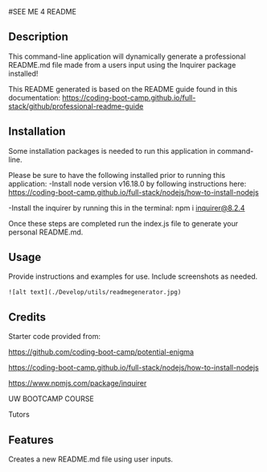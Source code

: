 #SEE ME 4 README

## Description

This command-line application will dynamically generate a professional README.md file made from a users input using the Inquirer package installed!  

This README generated is based on the README guide found in this documentation:
https://coding-boot-camp.github.io/full-stack/github/professional-readme-guide



## Installation

Some installation packages is needed to run this application in command-line.

Please be sure to have the following installed prior to running this application:
-Install node version v16.18.0 by following instructions here:
https://coding-boot-camp.github.io/full-stack/nodejs/how-to-install-nodejs

-Install the inquirer by running this in the terminal:
npm i inquirer@8.2.4

Once these steps are completed run the index.js file to generate your personal README.md.



## Usage

Provide instructions and examples for use. Include screenshots as needed.


    ![alt text](./Develop/utils/readmegenerator.jpg)
   



## Credits

Starter code provided from:

https://github.com/coding-boot-camp/potential-enigma

https://coding-boot-camp.github.io/full-stack/nodejs/how-to-install-nodejs

https://www.npmjs.com/package/inquirer

UW BOOTCAMP COURSE

Tutors



## Features

Creates a new README.md file using user inputs.